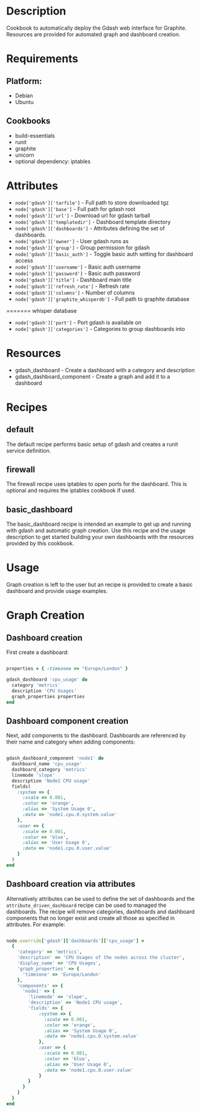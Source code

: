 Description
===========

Cookbook to automatically deploy the Gdash web interface for
Graphite. Resources are provided for automated graph and dashboard
creation.

Requirements
============

## Platform:

 * Debian
 * Ubuntu

## Cookbooks

 * build-essentials
 * runit
 * graphite
 * unicorn
 * optional dependency: iptables

Attributes
==========

 * `node['gdash']['tarfile']` - Full path to store downloaded tgz
 * `node['gdash']['base']` - Full path for gdash root
 * `node['gdash']['url']` - Download url for gdash tarball
 * `node['gdash']['templatedir']` - Dashboard template directory
 * `node['gdash']['dashboards']` - Attributes defining the set of dashboards.
 * `node['gdash']['owner']` - User gdash runs as
 * `node['gdash']['group']` - Group permission for gdash
 * `node['gdash']['basic_auth']` - Toggle basic auth setting for
   dashboard access
 * `node['gdash']['username']` - Basic auth username
 * `node['gdash']['password']` - Basic auth password
 * `node['gdash']['title']` - Dashboard main title
 * `node['gdash']['refresh_rate']` - Refresh rate
 * `node['gdash']['columns']` - Number of columns
 * `node['gdash']['graphite_whisperdb']` - Full path to graphite database

=======
   whisper database
 * `node['gdash']['port']` - Port gdash is available on
 * `node['gdash']['categories']` - Categories to group dashboards into

Resources
=========

  * gdash_dashboard - Create a dashboard with a category and description
  * gdash_dashboard_component - Create a graph and add it to a dashboard

Recipes
=======

default
-------

The default recipe performs basic setup of gdash and creates a runit
service definition.

firewall
--------

The firewall recipe uses iptables to open ports for the dashboard.
This is optional and requires the iptables cookbook if used.

basic_dashboard
---------------

The basic_dashboard recipe is intended an example to get up and
running with gdash and automatic graph creation. Use this recipe and
the usage description to get started building your own dashboards with
the resources provided by this cookbook.

Usage
=====

Graph creation is left to the user but an recipe is provided to
create a basic dashboard and provide usage examples.

Graph Creation
==============

Dashboard creation
------------------

First create a dashboard:

```ruby

properties = { :timezone => "Europe/London" }

gdash_dashboard 'cpu_usage' do
  category 'metrics'
  description 'CPU Usages'
  graph_properties properties
end
```

Dashboard component creation
----------------------------

Next, add components to the dashboard. Dashboards are referenced by
their name and category when adding components:

```ruby

gdash_dashboard_component 'node1' do
  dashboard_name 'cpu_usage'
  dashboard_category 'metrics'
  linemode 'slope'
  description 'Node1 CPU usage'
  fields(
    :system => {
      :scale => 0.001,
      :color => 'orange',
      :alias => 'System Usage 0',
      :data => 'node1.cpu.0.system.value'
    },
    :user => {
      :scale => 0.001,
      :color => 'blue',
      :alias => 'User Usage 0',
      :data => 'node1.cpu.0.user.value'
    }
  )
end
```


Dashboard creation via attributes
---------------------------------

Alternatively attributes can be used to define the set of dashboards
and the `attribute_driven_dashboard` recipe can be used to managed the
dashboards. The recipe will remove categories, dashboards and dashboard
components that no longer exist and create all those as specified in
attributes. For example:

```ruby

node.override['gdash']['dashboards']['cpu_usage'] =
  {
    'category' => 'metrics',
    'description' => 'CPU Usages of the nodes across the cluster',
    'display_name' => 'CPU Usages',
    'graph_properties' => {
      'timezone' => 'Europe/London'
    },
    'components' => {
      'node1' => {
        'linemode' => 'slope',
        'description' => 'Node1 CPU usage',
        'fields' => {
            :system => {
              :scale => 0.001,
              :color => 'orange',
              :alias => 'System Usage 0',
              :data => 'node1.cpu.0.system.value'
            },
            :user => {
              :scale => 0.001,
              :color => 'blue',
              :alias => 'User Usage 0',
              :data => 'node1.cpu.0.user.value'
            }
        }
      }
    }
  }
end
```

